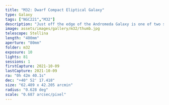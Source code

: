 ```yaml
---
title: "M32: Dwarf Compact Eliptical Galaxy"
type: Galaxy
tags: ["NGC221","M32"]
description: "Just off the edge of the Andromeda Galaxy is one of two satellites orbiting the Milky Way's neighbor: M32, a dense cloud of stars that are classified as a dwarf, early-stage compact elliptical galaxy."
image: assets/images/gallery/m32/thumb.jpg
telescope: Stellina
length: "400mm"
aperture: "80mm"
folder: m32
exposure: 10
lights: 81
sessions: 1
firstCapture: 2021-10-09 
lastCapture: 2021-10-09
ra: "0h 42m 40.1s"
dec: "+40° 52' 17.418"
size: "62.489 x 42.205 arcmin"
radius: "0.628 deg"
scale: "0.687 arcsec/pixel"
---
```

